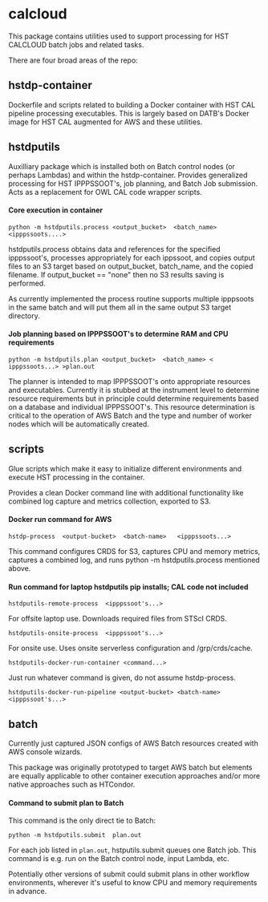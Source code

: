 # calcloud

This package contains utilities used to support processing for HST
CALCLOUD batch jobs and related tasks.

There are four broad areas of the repo:

## hstdp-container

Dockerfile and scripts related to building a Docker container with HST
CAL pipeline processing executables.  This is largely based on DATB's
Docker image for HST CAL augmented for AWS and these utilities.
		   
## hstdputils

Auxilliary package which is installed both on Batch control nodes (or
perhaps Lambdas) and within the hstdp-container.  Provides generalized
processing for HST IPPPSSOOT's, job planning, and Batch Job
submission.  Acts as a replacement for OWL CAL code wrapper scripts.

#### Core execution in container

```
python -m hstdputils.process <output_bucket>  <batch_name>  <ipppssoots....>
```

hstdputils.process obtains data and references for the specified ipppssoot's,
processes appropriately for each ippssoot,  and copies output files to an
S3 target based on output_bucket, batch_name, and the copied filename.  If
output_bucket ==  "none" then no S3 results saving is performed.

As currently implemented the process routine supports multiple ipppsoots in
the same batch and will put them all in the same output S3 target directory.

#### Job planning based on IPPPSSOOT's to determine RAM and CPU requirements

```
python -m hstdputils.plan <output_bucket>  <batch_name> < ipppssoots...> >plan.out
```

The planner is intended to map IPPPSSOOT's onto appropriate resources and
executables.   Currently it is stubbed at the instrument level to determine
resource requirements but in principle could determine requirements based on
a database and individual IPPPSSOOT's.  This resource determination is critical
to the operation of AWS Batch and the type and number of worker nodes which
will be automatically created.

## scripts

Glue scripts which make it easy to initialize different environments
and execute HST processing in the container.

Provides a clean Docker command line with additional functionality
like combined log capture and metrics collection, exported to S3.

#### Docker run command for AWS

```
hstdp-process  <output-bucket>  <batch-name>   <ipppssoots...>
```

This command configures CRDS for S3, captures CPU and memory metrics,
captures a combined log, and runs python -m hstdputils.process
mentioned above.

#### Run command for laptop hstdputils pip installs;  CAL code not included

```
hstdputils-remote-process  <ipppssoot's...>
```

For offsite laptop use.  Downloads required files from STScI CRDS.

```
hstdputils-onsite-process  <ipppssoot's...>
```

For onsite use.  Uses onsite serverless configuration and /grp/crds/cache.

```
hstdputils-docker-run-container <command...>
```

Just run whatever command is given,  do not assume hstdp-process.

```
hstdputils-docker-run-pipeline <output-bucket> <batch-name> <ipppssoot's...>
```

## batch

Currently just captured JSON configs of AWS Batch resources created
with AWS console wizards.

This package was originally prototyped to target AWS batch but elements
are equally applicable to other container execution approaches and/or
more native approaches such as HTCondor.

#### Command to submit plan to Batch

This command is the only direct tie to Batch:

```
python -m hstdputils.submit  plan.out
```

For each job listed in `plan.out`,  hstputils.submit queues one Batch
job.   This command is e.g. run on the Batch control node, input Lambda,
etc.

Potentially other versions of submit could submit plans in other workflow
environments,  wherever it's useful to know CPU and memory requirements in
advance.

